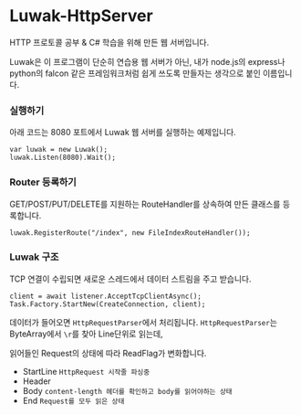 # Luwak-HttpServer
HTTP 프로토콜 공부 & C# 학습을 위해 만든 웹 서버입니다. 

Luwak은 이 프로그램이 단순히 연습용 웹 서버가 아닌, 내가 node.js의 express나 python의 falcon 같은 프레임워크처럼 쉽게 쓰도록 만들자는 생각으로 붙인 이름입니다.

### 실행하기
아래 코드는 8080 포트에서 Luwak 웹 서버를 실행하는 예제입니다.
```
var luwak = new Luwak();
luwak.Listen(8080).Wait();
```

### Router 등록하기
GET/POST/PUT/DELETE를 지원하는 RouteHandler를 상속하여 만든 클래스를 등록합니다.
```
luwak.RegisterRoute("/index", new FileIndexRouteHandler());
```

### Luwak 구조
TCP 연결이 수립되면 새로운 스레드에서 데이터 스트림을 주고 받습니다.
```
client = await listener.AcceptTcpClientAsync();
Task.Factory.StartNew(CreateConnection, client);
```

데이터가 들어오면 `HttpRequestParser`에서 처리됩니다. `HttpRequestParser`는 ByteArray에서 `\r`를 찾아 Line단위로 읽는데, 

읽어들인 Request의 상태에 따라 ReadFlag가 변화합니다.
- StartLine `HttpRequest 시작줄 파싱중` 
- Header 
- Body `content-length 헤더를 확인하고 body를 읽어야하는 상태`
- End `Request를 모두 읽은 상태`
